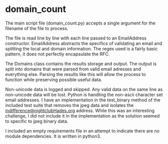 # domain_count

The main script file (domain_count.py) accepts a single argument for the filename of the file to process.

The file is read line by line with each line passed to an EmailAddress constructor.
EmailAddress abstracts the specifics of validating an email and splitting the local and
domain information. The regex used is a fairly basic pattern, it does not perfectly
encapsulate the RFC.

The Domains class contains the results storage and output.  The output is split into
domains that were parsed from valid email adresses and everything else. Parsing the
results like this will allow the process to function while preserving possible
useful data.

Non-unicode data is logged and skipped. Any valid data on the same line as non-unicode
data will be lost.  Python is handling the non-ascii character set email addresses. I have
an implementation in the test_binary method of the included test suite that removes the
jpeg data and isolates the indifference@nightclubHades.org address.  While this was an
interesting challenge, I did not include it in the implementation as the solution seemed
to specific to jpeg binary data.

I included an empty requirements file in an attempt to indicate there are no module
dependencies.  It is written in python3.


